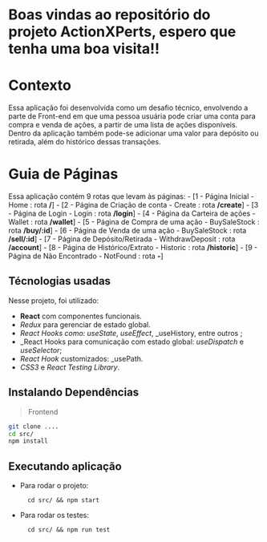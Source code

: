 # Boas vindas ao repositório do projeto ActionXPerts, espero que tenha uma boa visita!!

# Contexto

Essa aplicação foi desenvolvida como um desafio técnico, envolvendo a parte de Front-end em que uma pessoa usuária pode criar uma conta para compra e venda de ações, a partir de uma lista de ações disponíveis. Dentro da aplicação também pode-se adicionar uma valor para depósito ou retirada, além do histórico dessas transações.

# Guia de Páginas

Essa aplicação contém 9 rotas que levam às páginas:
    - [1 - Página Inicial - Home : rota **/**]
    - [2 - Página de Criação de conta - Create : rota **/create**]
    - [3 - Página de Login - Login : rota **/login**]
    - [4 - Página da Carteira de ações - Wallet : rota **/wallet**]
    - [5 - Página de Compra de uma ação - BuySaleStock : rota **/buy/:id**]
    - [6 - Página de Venda de uma ação - BuySaleStock : rota **/sell/:id**]
    - [7 - Página de Depósito/Retirada - WithdrawDeposit : rota **/account**]
    - [8 - Página de Histórico/Extrato - Historic : rota **/historic**]
    - [9 - Página de Não Encontrado - NotFound : rota **-**]
    
## Técnologias usadas

Nesse projeto, foi utilizado:

* **React** com componentes funcionais.
* _Redux_ para gerenciar de estado global.
* _React Hooks como: useState_, _useEffect_, _useHistory, entre outros ;
* _React Hooks para comunicação com estado global: _useDispatch_ e _useSelector_;
*  _React Hook_ customizados: _usePath.
*  _CSS3_ e _React Testing Library_.

## Instalando Dependências

> Frontend
```bash
git clone ....
cd src/
npm install
``` 
## Executando aplicação

* Para rodar o projeto:

  ```
    cd src/ && npm start
  ```
* Para rodar os testes:

  ```
    cd src/ && npm run test
  ```
